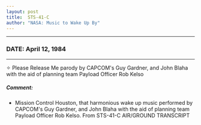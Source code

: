 ```yaml
---
layout: post
title:  STS-41-C
author: "NASA: Music to Wake Up By"
---
```


----
### DATE: April 12, 1984
----
✧ Please Release Me parody by CAPCOM's Guy Gardner, and John Blaha with the aid of planning team Payload Officer Rob Kelso

##### Comment:
* Mission Control Houston, that harmonious wake up music performed by CAPCOM's Guy Gardner, and John Blaha with the aid of planning team Payload Officer Rob Kelso. From STS-41-C AIR/GROUND TRANSCRIPT
